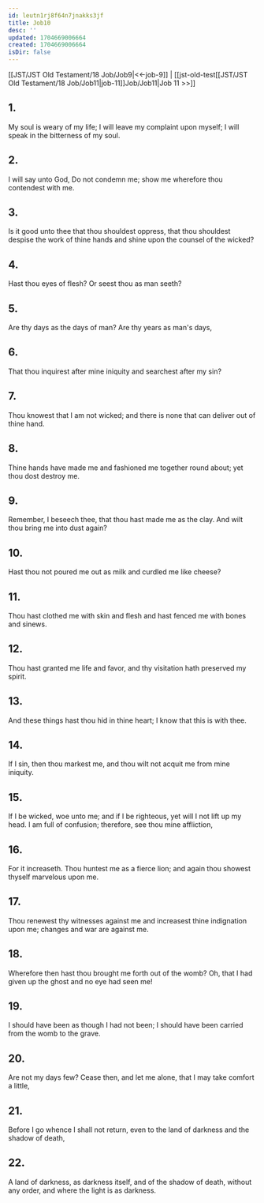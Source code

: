 ```yaml
---
id: leutn1rj8f64n7jnakks3jf
title: Job10
desc: ''
updated: 1704669006664
created: 1704669006664
isDir: false
---
```

[[JST/JST Old Testament/18 Job/Job9|<<-job-9]] | [[jst-old-test[[JST/JST Old Testament/18 Job/Job11|job-11]]Job/Job11|Job 11 >>]]
## 1.
My soul is weary of my life; I will leave my complaint upon myself; I will speak in the bitterness of my soul.
## 2.
I will say unto God, Do not condemn me; show me wherefore thou contendest with me.
## 3.
Is it good unto thee that thou shouldest oppress, that thou shouldest despise the work of thine hands and shine upon the counsel of the wicked?
## 4.
Hast thou eyes of flesh? Or seest thou as man seeth?
## 5.
Are thy days as the days of man? Are thy years as man\'s days,
## 6.
That thou inquirest after mine iniquity and searchest after my sin?
## 7.
Thou knowest that I am not wicked; and there is none that can deliver out of thine hand.
## 8.
Thine hands have made me and fashioned me together round about; yet thou dost destroy me.
## 9.
Remember, I beseech thee, that thou hast made me as the clay. And wilt thou bring me into dust again?
## 10.
Hast thou not poured me out as milk and curdled me like cheese?
## 11.
Thou hast clothed me with skin and flesh and hast fenced me with bones and sinews.
## 12.
Thou hast granted me life and favor, and thy visitation hath preserved my spirit.
## 13.
And these things hast thou hid in thine heart; I know that this is with thee.
## 14.
If I sin, then thou markest me, and thou wilt not acquit me from mine iniquity.
## 15.
If I be wicked, woe unto me; and if I be righteous, yet will I not lift up my head. I am full of confusion; therefore, see thou mine affliction,
## 16.
For it increaseth. Thou huntest me as a fierce lion; and again thou showest thyself marvelous upon me.
## 17.
Thou renewest thy witnesses against me and increasest thine indignation upon me; changes and war are against me.
## 18.
Wherefore then hast thou brought me forth out of the womb? Oh, that I had given up the ghost and no eye had seen me!
## 19.
I should have been as though I had not been; I should have been carried from the womb to the grave.
## 20.
Are not my days few? Cease then, and let me alone, that I may take comfort a little,
## 21.
Before I go whence I shall not return, even to the land of darkness and the shadow of death,
## 22.
A land of darkness, as darkness itself, and of the shadow of death, without any order, and where the light is as darkness.

